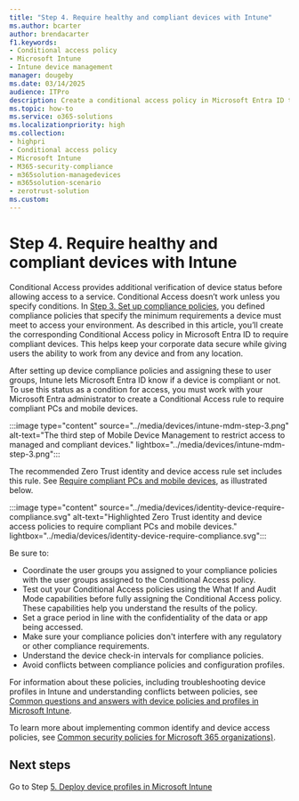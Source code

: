 ```yaml
---
title: "Step 4. Require healthy and compliant devices with Intune"
ms.author: bcarter
author: brendacarter
f1.keywords:
- Conditional access policy
- Microsoft Intune
- Intune device management 
manager: dougeby
ms.date: 03/14/2025
audience: ITPro
description: Create a conditional access policy in Microsoft Entra ID to require compliant devices, keeping corporate data secure when users work from any device in any location.
ms.topic: how-to
ms.service: o365-solutions
ms.localizationpriority: high
ms.collection:
- highpri
- Conditional access policy
- Microsoft Intune
- M365-security-compliance
- m365solution-managedevices
- m365solution-scenario
- zerotrust-solution
ms.custom: 
---
```


# Step 4. Require healthy and compliant devices with Intune

Conditional Access provides additional verification of device status before allowing access to a service. Conditional Access doesn’t work unless you specify conditions. In [Step 3. Set up compliance policies](manage-devices-with-intune-compliance-policies.md), you defined compliance policies that specify the minimum requirements a device must meet to access your environment. As described in this article, you’ll create the corresponding Conditional Access policy in Microsoft Entra ID to require compliant devices. This helps keep your corporate data secure while giving users the ability to work from any device and from any location.

After setting up device compliance policies and assigning these to user groups, Intune lets Microsoft Entra ID know if a device is compliant or not. To use this status as a condition for access, you must work with your Microsoft Entra administrator to create a Conditional Access rule to require compliant PCs and mobile devices.

:::image type="content" source="../media/devices/intune-mdm-step-3.png" alt-text="The third step of Mobile Device Management to restrict access to managed and compliant devices." lightbox="../media/devices/intune-mdm-step-3.png":::

The recommended Zero Trust identity and device access rule set includes this rule. See [Require compliant PCs and mobile devices](../security/office-365-security/zero-trust-identity-device-access-policies-common.md#require-compliant-pcs-and-mobile-devices), as illustrated below.

:::image type="content" source="../media/devices/identity-device-require-compliance.svg" alt-text="Highlighted Zero Trust identity and device access policies to require compliant PCs and mobile devices." lightbox="../media/devices/identity-device-require-compliance.svg":::

Be sure to:

- Coordinate the user groups you assigned to your compliance policies with the user groups assigned to the Conditional Access policy.
- Test out your Conditional Access policies using the What If and Audit Mode capabilities before fully assigning the Conditional Access policy. These capabilities help you understand the results of the policy.
- Set a grace period in line with the confidentiality of the data or app being accessed.
- Make sure your compliance policies don't interfere with any regulatory or other compliance requirements.
- Understand the device check-in intervals for compliance policies.
- Avoid conflicts between compliance policies and configuration profiles.

For information about these policies, including troubleshooting device profiles in Intune and understanding conflicts between policies, see [Common questions and answers with device policies and profiles in Microsoft Intune](/mem/intune-service/configuration/device-profile-troubleshoot).

To learn more about implementing common identify and device access policies, see [Common security policies for Microsoft 365 organizations)](../security/office-365-security/zero-trust-identity-device-access-policies-common.md).

## Next steps

Go to Step [5. Deploy device profiles in Microsoft Intune](manage-devices-with-intune-configuration-profiles.md)
